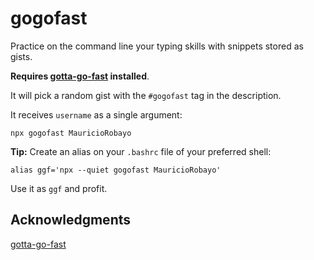 # gogofast

Practice on the command line your typing skills with snippets stored as gists.

**Requires [gotta-go-fast](https://github.com/callum-oakley/gotta-go-fast) installed**.

It will pick a random gist with the `#gogofast` tag in the description.

It receives `username` as a single argument:

```
npx gogofast MauricioRobayo
```

**Tip:** Create an alias on your `.bashrc` file of your preferred shell:

```
alias ggf='npx --quiet gogofast MauricioRobayo'
```

Use it as `ggf` and profit.

## Acknowledgments

[gotta-go-fast](https://github.com/callum-oakley/gotta-go-fast)
